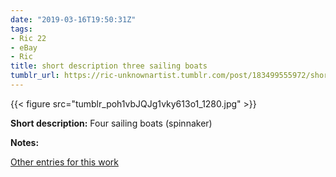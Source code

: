 ```yaml
---
date: "2019-03-16T19:50:31Z"
tags:
- Ric 22
- eBay
- Ric
title: short description three sailing boats
tumblr_url: https://ric-unknownartist.tumblr.com/post/183499555972/short-description-three-sailing-boats
---
```

{{< figure src="tumblr_poh1vbJQJg1vky613o1_1280.jpg" >}}

**Short description:** Four sailing boats (spinnaker)

**Notes:**

[Other entries for this work](/tags/Ric-22)
